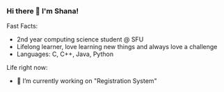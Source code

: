 ### Hi there 👋 I'm Shana!

Fast Facts: 
- 2nd year computing science student @ SFU
- Lifelong learner, love learning new things and always love a challenge
- Languages: C, C++, Java, Python

Life right now:
- 🔭 I’m currently working on "Registration System"

<!--
**sca383/sca383** is a ✨ _special_ ✨ repository because its `README.md` (this file) appears on your GitHub profile.

Here are some ideas to get you started:
- 🌱 I’m currently learning ...
- 👯 I’m looking to collaborate on ...
- 🤔 I’m looking for help with ...
- 💬 Ask me about ...
- 📫 How to reach me: ...
- 😄 Pronouns: ...
- ⚡ Fun fact: ...
-->

